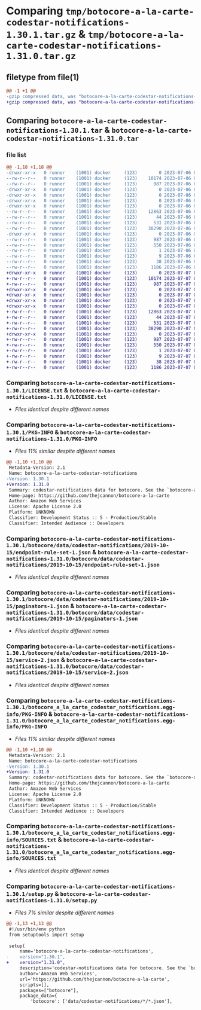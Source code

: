 # Comparing `tmp/botocore-a-la-carte-codestar-notifications-1.30.1.tar.gz` & `tmp/botocore-a-la-carte-codestar-notifications-1.31.0.tar.gz`

## filetype from file(1)

```diff
@@ -1 +1 @@
-gzip compressed data, was "botocore-a-la-carte-codestar-notifications-1.30.1.tar", last modified: Thu Jul  6 01:44:52 2023, max compression
+gzip compressed data, was "botocore-a-la-carte-codestar-notifications-1.31.0.tar", last modified: Fri Jul  7 01:43:42 2023, max compression
```

## Comparing `botocore-a-la-carte-codestar-notifications-1.30.1.tar` & `botocore-a-la-carte-codestar-notifications-1.31.0.tar`

### file list

```diff
@@ -1,18 +1,18 @@
-drwxr-xr-x   0 runner    (1001) docker     (123)        0 2023-07-06 01:44:52.746613 botocore-a-la-carte-codestar-notifications-1.30.1/
--rw-r--r--   0 runner    (1001) docker     (123)    10174 2023-07-06 01:44:52.000000 botocore-a-la-carte-codestar-notifications-1.30.1/LICENSE.txt
--rw-r--r--   0 runner    (1001) docker     (123)      987 2023-07-06 01:44:52.746613 botocore-a-la-carte-codestar-notifications-1.30.1/PKG-INFO
-drwxr-xr-x   0 runner    (1001) docker     (123)        0 2023-07-06 01:44:52.746613 botocore-a-la-carte-codestar-notifications-1.30.1/botocore/
-drwxr-xr-x   0 runner    (1001) docker     (123)        0 2023-07-06 01:44:52.746613 botocore-a-la-carte-codestar-notifications-1.30.1/botocore/data/
-drwxr-xr-x   0 runner    (1001) docker     (123)        0 2023-07-06 01:44:52.746613 botocore-a-la-carte-codestar-notifications-1.30.1/botocore/data/codestar-notifications/
-drwxr-xr-x   0 runner    (1001) docker     (123)        0 2023-07-06 01:44:52.746613 botocore-a-la-carte-codestar-notifications-1.30.1/botocore/data/codestar-notifications/2019-10-15/
--rw-r--r--   0 runner    (1001) docker     (123)    12863 2023-07-06 01:44:40.000000 botocore-a-la-carte-codestar-notifications-1.30.1/botocore/data/codestar-notifications/2019-10-15/endpoint-rule-set-1.json
--rw-r--r--   0 runner    (1001) docker     (123)       44 2023-07-06 01:44:40.000000 botocore-a-la-carte-codestar-notifications-1.30.1/botocore/data/codestar-notifications/2019-10-15/examples-1.json
--rw-r--r--   0 runner    (1001) docker     (123)      531 2023-07-06 01:44:40.000000 botocore-a-la-carte-codestar-notifications-1.30.1/botocore/data/codestar-notifications/2019-10-15/paginators-1.json
--rw-r--r--   0 runner    (1001) docker     (123)    38290 2023-07-06 01:44:40.000000 botocore-a-la-carte-codestar-notifications-1.30.1/botocore/data/codestar-notifications/2019-10-15/service-2.json
-drwxr-xr-x   0 runner    (1001) docker     (123)        0 2023-07-06 01:44:52.746613 botocore-a-la-carte-codestar-notifications-1.30.1/botocore_a_la_carte_codestar_notifications.egg-info/
--rw-r--r--   0 runner    (1001) docker     (123)      987 2023-07-06 01:44:52.000000 botocore-a-la-carte-codestar-notifications-1.30.1/botocore_a_la_carte_codestar_notifications.egg-info/PKG-INFO
--rw-r--r--   0 runner    (1001) docker     (123)      550 2023-07-06 01:44:52.000000 botocore-a-la-carte-codestar-notifications-1.30.1/botocore_a_la_carte_codestar_notifications.egg-info/SOURCES.txt
--rw-r--r--   0 runner    (1001) docker     (123)        1 2023-07-06 01:44:52.000000 botocore-a-la-carte-codestar-notifications-1.30.1/botocore_a_la_carte_codestar_notifications.egg-info/dependency_links.txt
--rw-r--r--   0 runner    (1001) docker     (123)        9 2023-07-06 01:44:52.000000 botocore-a-la-carte-codestar-notifications-1.30.1/botocore_a_la_carte_codestar_notifications.egg-info/top_level.txt
--rw-r--r--   0 runner    (1001) docker     (123)       38 2023-07-06 01:44:52.746613 botocore-a-la-carte-codestar-notifications-1.30.1/setup.cfg
--rw-r--r--   0 runner    (1001) docker     (123)     1186 2023-07-06 01:44:52.000000 botocore-a-la-carte-codestar-notifications-1.30.1/setup.py
+drwxr-xr-x   0 runner    (1001) docker     (123)        0 2023-07-07 01:43:42.783141 botocore-a-la-carte-codestar-notifications-1.31.0/
+-rw-r--r--   0 runner    (1001) docker     (123)    10174 2023-07-07 01:43:42.000000 botocore-a-la-carte-codestar-notifications-1.31.0/LICENSE.txt
+-rw-r--r--   0 runner    (1001) docker     (123)      987 2023-07-07 01:43:42.783141 botocore-a-la-carte-codestar-notifications-1.31.0/PKG-INFO
+drwxr-xr-x   0 runner    (1001) docker     (123)        0 2023-07-07 01:43:42.783141 botocore-a-la-carte-codestar-notifications-1.31.0/botocore/
+drwxr-xr-x   0 runner    (1001) docker     (123)        0 2023-07-07 01:43:42.783141 botocore-a-la-carte-codestar-notifications-1.31.0/botocore/data/
+drwxr-xr-x   0 runner    (1001) docker     (123)        0 2023-07-07 01:43:42.783141 botocore-a-la-carte-codestar-notifications-1.31.0/botocore/data/codestar-notifications/
+drwxr-xr-x   0 runner    (1001) docker     (123)        0 2023-07-07 01:43:42.783141 botocore-a-la-carte-codestar-notifications-1.31.0/botocore/data/codestar-notifications/2019-10-15/
+-rw-r--r--   0 runner    (1001) docker     (123)    12863 2023-07-07 01:43:28.000000 botocore-a-la-carte-codestar-notifications-1.31.0/botocore/data/codestar-notifications/2019-10-15/endpoint-rule-set-1.json
+-rw-r--r--   0 runner    (1001) docker     (123)       44 2023-07-07 01:43:28.000000 botocore-a-la-carte-codestar-notifications-1.31.0/botocore/data/codestar-notifications/2019-10-15/examples-1.json
+-rw-r--r--   0 runner    (1001) docker     (123)      531 2023-07-07 01:43:28.000000 botocore-a-la-carte-codestar-notifications-1.31.0/botocore/data/codestar-notifications/2019-10-15/paginators-1.json
+-rw-r--r--   0 runner    (1001) docker     (123)    38290 2023-07-07 01:43:28.000000 botocore-a-la-carte-codestar-notifications-1.31.0/botocore/data/codestar-notifications/2019-10-15/service-2.json
+drwxr-xr-x   0 runner    (1001) docker     (123)        0 2023-07-07 01:43:42.783141 botocore-a-la-carte-codestar-notifications-1.31.0/botocore_a_la_carte_codestar_notifications.egg-info/
+-rw-r--r--   0 runner    (1001) docker     (123)      987 2023-07-07 01:43:42.000000 botocore-a-la-carte-codestar-notifications-1.31.0/botocore_a_la_carte_codestar_notifications.egg-info/PKG-INFO
+-rw-r--r--   0 runner    (1001) docker     (123)      550 2023-07-07 01:43:42.000000 botocore-a-la-carte-codestar-notifications-1.31.0/botocore_a_la_carte_codestar_notifications.egg-info/SOURCES.txt
+-rw-r--r--   0 runner    (1001) docker     (123)        1 2023-07-07 01:43:42.000000 botocore-a-la-carte-codestar-notifications-1.31.0/botocore_a_la_carte_codestar_notifications.egg-info/dependency_links.txt
+-rw-r--r--   0 runner    (1001) docker     (123)        9 2023-07-07 01:43:42.000000 botocore-a-la-carte-codestar-notifications-1.31.0/botocore_a_la_carte_codestar_notifications.egg-info/top_level.txt
+-rw-r--r--   0 runner    (1001) docker     (123)       38 2023-07-07 01:43:42.783141 botocore-a-la-carte-codestar-notifications-1.31.0/setup.cfg
+-rw-r--r--   0 runner    (1001) docker     (123)     1186 2023-07-07 01:43:42.000000 botocore-a-la-carte-codestar-notifications-1.31.0/setup.py
```

### Comparing `botocore-a-la-carte-codestar-notifications-1.30.1/LICENSE.txt` & `botocore-a-la-carte-codestar-notifications-1.31.0/LICENSE.txt`

 * *Files identical despite different names*

### Comparing `botocore-a-la-carte-codestar-notifications-1.30.1/PKG-INFO` & `botocore-a-la-carte-codestar-notifications-1.31.0/PKG-INFO`

 * *Files 11% similar despite different names*

```diff
@@ -1,10 +1,10 @@
 Metadata-Version: 2.1
 Name: botocore-a-la-carte-codestar-notifications
-Version: 1.30.1
+Version: 1.31.0
 Summary: codestar-notifications data for botocore. See the `botocore-a-la-carte` package for more info.
 Home-page: https://github.com/thejcannon/botocore-a-la-carte
 Author: Amazon Web Services
 License: Apache License 2.0
 Platform: UNKNOWN
 Classifier: Development Status :: 5 - Production/Stable
 Classifier: Intended Audience :: Developers
```

### Comparing `botocore-a-la-carte-codestar-notifications-1.30.1/botocore/data/codestar-notifications/2019-10-15/endpoint-rule-set-1.json` & `botocore-a-la-carte-codestar-notifications-1.31.0/botocore/data/codestar-notifications/2019-10-15/endpoint-rule-set-1.json`

 * *Files identical despite different names*

### Comparing `botocore-a-la-carte-codestar-notifications-1.30.1/botocore/data/codestar-notifications/2019-10-15/paginators-1.json` & `botocore-a-la-carte-codestar-notifications-1.31.0/botocore/data/codestar-notifications/2019-10-15/paginators-1.json`

 * *Files identical despite different names*

### Comparing `botocore-a-la-carte-codestar-notifications-1.30.1/botocore/data/codestar-notifications/2019-10-15/service-2.json` & `botocore-a-la-carte-codestar-notifications-1.31.0/botocore/data/codestar-notifications/2019-10-15/service-2.json`

 * *Files identical despite different names*

### Comparing `botocore-a-la-carte-codestar-notifications-1.30.1/botocore_a_la_carte_codestar_notifications.egg-info/PKG-INFO` & `botocore-a-la-carte-codestar-notifications-1.31.0/botocore_a_la_carte_codestar_notifications.egg-info/PKG-INFO`

 * *Files 11% similar despite different names*

```diff
@@ -1,10 +1,10 @@
 Metadata-Version: 2.1
 Name: botocore-a-la-carte-codestar-notifications
-Version: 1.30.1
+Version: 1.31.0
 Summary: codestar-notifications data for botocore. See the `botocore-a-la-carte` package for more info.
 Home-page: https://github.com/thejcannon/botocore-a-la-carte
 Author: Amazon Web Services
 License: Apache License 2.0
 Platform: UNKNOWN
 Classifier: Development Status :: 5 - Production/Stable
 Classifier: Intended Audience :: Developers
```

### Comparing `botocore-a-la-carte-codestar-notifications-1.30.1/botocore_a_la_carte_codestar_notifications.egg-info/SOURCES.txt` & `botocore-a-la-carte-codestar-notifications-1.31.0/botocore_a_la_carte_codestar_notifications.egg-info/SOURCES.txt`

 * *Files identical despite different names*

### Comparing `botocore-a-la-carte-codestar-notifications-1.30.1/setup.py` & `botocore-a-la-carte-codestar-notifications-1.31.0/setup.py`

 * *Files 7% similar despite different names*

```diff
@@ -1,13 +1,13 @@
 #!/usr/bin/env python
 from setuptools import setup
 
 setup(
     name='botocore-a-la-carte-codestar-notifications',
-    version="1.30.1",
+    version="1.31.0",
     description='codestar-notifications data for botocore. See the `botocore-a-la-carte` package for more info.',
     author='Amazon Web Services',
     url='https://github.com/thejcannon/botocore-a-la-carte',
     scripts=[],
     packages=["botocore"],
     package_data={
         'botocore': ['data/codestar-notifications/*/*.json'],
```

